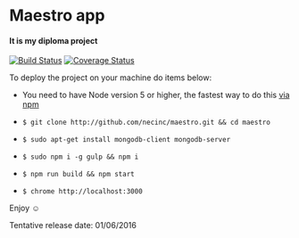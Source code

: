 # Maestro app
#### It is my diploma project

[![Build Status](https://travis-ci.org/necinc/maestro.svg?branch=master)](https://travis-ci.org/necinc/maestro)
[![Coverage Status](https://coveralls.io/repos/github/necinc/maestro/badge.svg?branch=master)](https://coveralls.io/github/necinc/maestro?branch=master)

To deploy the project on your machine do items below:

- You need to have Node version 5 or higher, the fastest way to do this [via npm](https://davidwalsh.name/upgrade-nodejs)

- `$ git clone http://github.com/necinc/maestro.git && cd maestro`

- `$ sudo apt-get install mongodb-client mongodb-server`

- `$ sudo npm i -g gulp && npm i`

- `$ npm run build && npm start`

- `$ chrome http://localhost:3000`

Enjoy :relaxed:

Tentative release date: 01/06/2016
